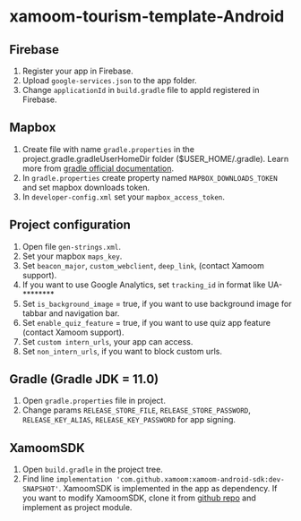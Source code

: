 # **xamoom-tourism-template-Android**

## Firebase

1. Register your app in Firebase.
2. Upload ```google-services.json``` to the app folder.
3. Change ```applicationId``` in ```build.gradle``` file to appId registered in Firebase.

## Mapbox
1. Create file with name ```gradle.properties``` in the project.gradle.gradleUserHomeDir folder ($USER_HOME/.gradle). Learn more from [gradle official documentation](https://docs.gradle.org/current/userguide/directory_layout.html). 
2. In ```gradle.properties``` create property named ```MAPBOX_DOWNLOADS_TOKEN``` and set mapbox downloads token.
3. In ```developer-config.xml``` set your ```mapbox_access_token```.

## Project configuration
1. Open file ```gen-strings.xml```.
2. Set your mapbox ```maps_key```.
3. Set ```beacon_major```, ```custom_webclient```, ```deep_link```,  (contact Xamoom support).
4. If you want to use Google Analytics, set ```tracking_id``` in format like UA-********
5. Set ```is_background_image``` = true, if you want to use background image for tabbar and navigation bar.
6. Set ```enable_quiz_feature``` = true, if you want to use quiz app feature (contact Xamoom support).
7. Set ```custom intern_urls```, your app can access.
8. Set ```non_intern_urls```, if you want to block custom urls.

## Gradle (Gradle JDK = 11.0)
1. Open ```gradle.properties``` file in project.
2. Change params ```RELEASE_STORE_FILE```, ```RELEASE_STORE_PASSWORD```, ```RELEASE_KEY_ALIAS```, ```RELEASE_KEY_PASSWORD``` for app signing.

## XamoomSDK
1. Open ```build.gradle``` in the project tree.
2. Find line ```implementation 'com.github.xamoom:xamoom-android-sdk:dev-SNAPSHOT'```. XamoomSDK is implemented in the app as dependency. If you want to modify XamoomSDK, clone it from [github repo](https://github.com/xamoom/xamoom-android-sdk) and implement as project module.
